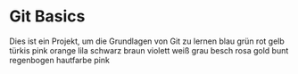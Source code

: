 # Git Basics
Dies ist ein Projekt, um die Grundlagen von Git zu lernen
blau
grün
rot
gelb
türkis
pink
orange
lila
schwarz
braun
violett
weiß
grau
besch
rosa
gold
bunt
regenbogen
hautfarbe
pink
